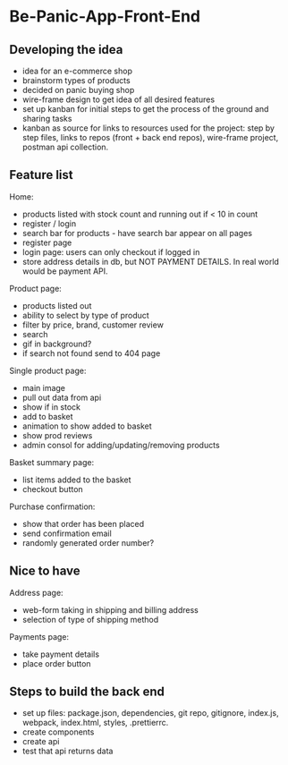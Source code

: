 # Be-Panic-App-Front-End

## Developing the idea

- idea for an e-commerce shop
- brainstorm types of products
- decided on panic buying shop
- wire-frame design to get idea of all desired features
- set up kanban for initial steps to get the process of the ground and sharing tasks
- kanban as source for links to resources used for the project: step by step files, links to repos (front + back end repos), wire-frame project, postman api collection.

## Feature list

Home:

- products listed with stock count and running out if < 10 in count
- register / login
- search bar for products - have search bar appear on all pages
- register page
- login page: users can only checkout if logged in
- store address details in db, but NOT PAYMENT DETAILS. In real world would be payment API.

Product page:

- products listed out
- ability to select by type of product
- filter by price, brand, customer review
- search
- gif in background?
- if search not found send to 404 page

Single product page:

- main image
- pull out data from api
- show if in stock
- add to basket
- animation to show added to basket
- show prod reviews
- admin consol for adding/updating/removing products

Basket summary page:

- list items added to the basket
- checkout button

Purchase confirmation:

- show that order has been placed
- send confirmation email
- randomly generated order number?

## Nice to have

Address page:

- web-form taking in shipping and billing address
- selection of type of shipping method

Payments page:

- take payment details
- place order button

## Steps to build the back end

- set up files: package.json, dependencies, git repo, gitignore, index.js, webpack, index.html, styles, .prettierrc.
- create components
- create api
- test that api returns data
